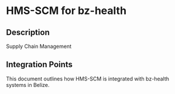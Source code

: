 # HMS-SCM for bz-health

## Description

Supply Chain Management

## Integration Points

This document outlines how HMS-SCM is integrated with bz-health systems in Belize.
